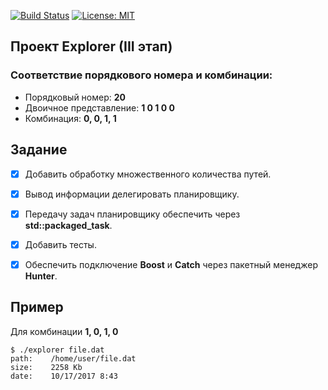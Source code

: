 [![Build Status](https://travis-ci.org/SimonRussia/HW_Explorer_03.svg?branch=master)](https://travis-ci.org/SimonRussia/HW_Explorer_03) [![License: MIT](https://img.shields.io/badge/License-MIT-blue.svg)](/LICENSE)
## Проект Explorer (III этап)

### Соответствие порядкового номера и комбинации:
- Порядковый номер: **20**
- Двоичное представление: **1 0 1 0 0**
- Комбинация: **0, 0, 1, 1**


## Задание
- [X] Добавить обработку множественного количества путей.
- [X] Вывод информации делегировать планировщику.
- [X] Передачу задач планировщику обеспечить через **std::packaged_task**.
- [X] Добавить тесты.
- [X] Обеспечить подключение **Boost** и **Catch** через пакетный менеджер **Hunter**.



## Пример
Для комбинации **1, 0, 1, 0**
```
$ ./explorer file.dat
path:	 /home/user/file.dat
size:	 2258 Kb
date:	 10/17/2017 8:43
```
